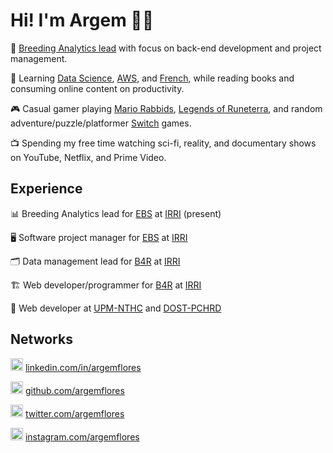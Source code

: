 # Hi! I'm Argem 🧑🏻

🏢 [Breeding Analytics lead](https://www.linkedin.com/in/argemflores/) with focus on back-end development and project management.

📖 Learning [Data Science](https://www.udemy.com/course/the-data-science-course-complete-data-science-bootcamp/), [AWS](https://learn.acloud.guru/learning-path/aws-developer), and [French](https://www.duolingo.com/learn), while reading books and consuming online content on productivity.

🎮 Casual gamer playing [Mario Rabbids](https://www.nintendo.com/store/products/mario-plus-rabbids-kingdom-battle-switch/), [Legends of Runeterra](https://playruneterra.com/), and random adventure/puzzle/platformer [Switch](https://www.nintendo.com/store/games/) games.

📺 Spending my free time watching sci-fi, reality, and documentary shows on YouTube, Netflix, and Prime Video.

## Experience

📊 Breeding Analytics lead for [EBS](https://ebs.excellenceinbreeding.org) at [IRRI](https://irri.org) (present)

🖥 Software project manager for [EBS](https://ebs.excellenceinbreeding.org) at [IRRI](https://irri.org)

🗂 Data management lead for [B4R](https://b4r.irri.org) at [IRRI](https://irri.org)

🏗 Web developer/programmer for [B4R](https://b4r.irri.org) at [IRRI](https://irri.org)

🏥 Web developer at [UPM-NTHC](https://telehealth.ph) and [DOST-PCHRD](https://pchrd.dost.gov.ph)

## Networks

[<img alt="argemflores | LinkedIn" width="20px" src="https://cdn.jsdelivr.net/npm/simple-icons@v3/icons/linkedin.svg" />][LI] [linkedin.com/in/argemflores][LI]

[<img alt="argemflores | GitHub" width="20px" src="https://cdn.jsdelivr.net/npm/simple-icons@v3/icons/github.svg" />][GH] [github.com/argemflores][GH]

[<img alt="argemflores | Twitter" width="20px" src="https://cdn.jsdelivr.net/npm/simple-icons@v3/icons/twitter.svg" />][TW] [twitter.com/argemflores][TW]

[<img alt="argemflores | Instagram" width="20px" src="https://cdn.jsdelivr.net/npm/simple-icons@v3/icons/instagram.svg" />][IG] [instagram.com/argemflores][IG]

[LI]: https://linkedin.com/in/argemflores
[GH]: https://github.com/argemflores
[TW]: https://twitter.com/argemflores
[IG]: https://instagram.com/argemflores
